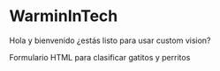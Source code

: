 # WarminInTech
Hola y bienvenido ¿estás listo para usar custom vision?

Formulario HTML para clasificar gatitos y perritos

